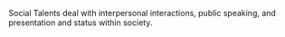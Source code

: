 Social Talents deal with interpersonal interactions, public speaking, and presentation and status within society.